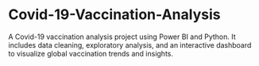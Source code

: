# Covid-19-Vaccination-Analysis
A Covid-19 vaccination analysis project using Power BI and Python. It includes data cleaning, exploratory analysis, and an interactive dashboard to visualize global vaccination trends and insights.
